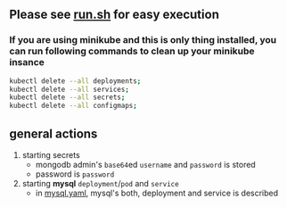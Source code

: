 ## Please see [run.sh](https://github.com/levankhelo/Kubernetes-Guide/blob/main/mysql/run.sh) for easy execution

### If you are using minikube and this is only thing installed, you can run following commands to clean up your minikube insance
```bash
kubectl delete --all deployments;
kubectl delete --all services;
kubectl delete --all secrets;
kubectl delete --all configmaps;
```
## general actions
 1. starting secrets
    - mongodb admin's `base64`ed `username` and `password` is stored
    - password is `password`
 2. starting **mysql** `deployment`/`pod` and `service`
    - in [mysql.yaml](https://github.com/levankhelo/Kubernetes-Guide/blob/main/mysql/mysql.yaml), mysql's both, deployment and service is described